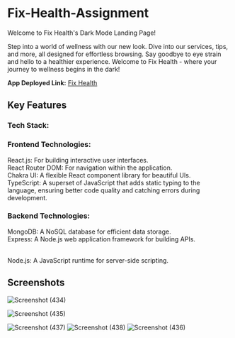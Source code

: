 # Fix-Health-Assignment

Welcome to Fix Health's Dark Mode Landing Page!

Step into a world of wellness with our new look. Dive into our services, tips, and more, all designed for effortless browsing. Say goodbye to eye strain and hello to a healthier experience. Welcome to Fix Health - where your journey to wellness begins in the dark!

**App Deployed Link:** [Fix Health](https://lands-end-resort.vercel.app/)

## Key Features

### Tech Stack:

### Frontend Technologies:

React.js: For building interactive user interfaces.
<br />
React Router DOM: For navigation within the application.
<br />
Chakra UI: A flexible React component library for beautiful UIs.
<br />
TypeScript: A superset of JavaScript that adds static typing to the language, ensuring better code quality and catching errors during development.



### Backend Technologies:

MongoDB: A NoSQL database for efficient data storage.
<br />
Express: A Node.js web application framework for building APIs.


<br />
Node.js: A JavaScript runtime for server-side scripting.
<br />

## Screenshots
![Screenshot (434)](https://github.com/AbhishekRaskar/Fix-Health-Assignment/assets/112754426/d0103f8d-731c-4ba4-9016-0e69f43375ba)

![Screenshot (435)](https://github.com/AbhishekRaskar/Fix-Health-Assignment/assets/112754426/41d98e5d-4239-4f9c-9311-d12e99eed104)


![Screenshot (437)](https://github.com/AbhishekRaskar/Fix-Health-Assignment/assets/112754426/581ee8da-8a47-487e-8fae-ded650add0ad)
![Screenshot (438)](https://github.com/AbhishekRaskar/Fix-Health-Assignment/assets/112754426/8d223834-42d5-43d0-834f-2fd320aa2d89)
![Screenshot (436)](https://github.com/AbhishekRaskar/Fix-Health-Assignment/assets/112754426/08fb3534-897a-4e71-a39b-1ef5631fbfc1)



